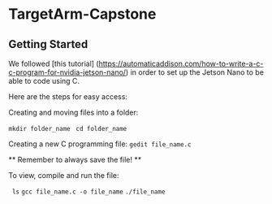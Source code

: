 # TargetArm-Capstone

## Getting Started
We followed [this tutorial] (https://automaticaddison.com/how-to-write-a-c-c-program-for-nvidia-jetson-nano/) in order to set up the Jetson Nano to be able to code using C.

Here are the steps for easy access:

Creating and moving files into a folder:

```mkdir folder_name ```
```cd folder_name```

Creating a new C programming file:
``` gedit file_name.c ```

** Remember to always save the file! **

To view, compile and run the file:

``` ls```
``` gcc file_name.c -o file_name ```
``` ./file_name ```
